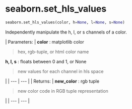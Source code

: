 # seaborn.set_hls_values

```py
seaborn.set_hls_values(color, h=None, l=None, s=None)
```

Independently manipulate the h, l, or s channels of a color.

| Parameters: | **color** : matplotlib color

> hex, rgb-tuple, or html color name

**h, l, s** : floats between 0 and 1, or None

> new values for each channel in hls space

 |
| --- | --- |
| Returns: | **new_color** : rgb tuple

> new color code in RGB tuple representation

 |
| --- | --- |